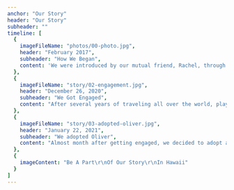 ```yaml
---
anchor: "Our Story"
header: "Our Story"
subheader: ""
timeline: [
  {
    imageFileName: "photos/00-photo.jpg",
    header: "February 2017",
    subheader: "How We Began",
    content: 'We were introduced by our mutual friend, Rachel, through a staged "girls night" in Jersey City. After dancing the night away at Porta, we had a game night the following day with who was to become our SoChill Crew. A week later, we went on our first date in New York City that lasted the whole day - from starting at The Oculus at World Trade Center, eating at Sugar Factory, walking the High Line, strolling through Central Park, visiting both MOMA and The MET, and eating in K-Town.'
  },
  {
    imageFileName: "story/02-engagement.jpg",
    header: "December 26, 2020",
    subheader: "We Got Engaged",
    content: "After several years of traveling all over the world, playing a lot of volleyball, eating a lot of sushi, and moving in with each other, Justin planned a little surprise engagement for Julie in the city where we met, in front of the city where we fell in love."
  },
  {
    imageFileName: "story/03-adopted-oliver.jpg",
    header: "January 22, 2021",
    subheader: "We adopted Oliver",
    content: "Almost month after getting engaged, we decided to adopt a dog and named him Oliver."
  },
  {
    imageContent: "Be A Part\r\nOf Our Story\r\nIn Hawaii"
  }
]
---
```

